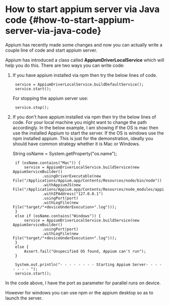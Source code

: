 # How to start appium server via Java code {#how-to-start-appium-server-via-java-code}

Appium has recently made some changes and now you can actually write a couple line of code and start appium server.

Appium has introduced a class called **AppiumDriverLocalService** which will help you do this. There are two ways you can write code:

1. If you have appium installed via npm then try the below lines of code.

   ```
    service = AppiumDriverLocalService.buildDefaultService();
    service.start();

   ```

    For stopping the appium server use:

   ```
    service.stop();

   ```

2. If you don't have appium installed via npm then try the below lines of code. For your local machine you might want to change the path accordingly. In the below example, I am showing if the OS is mac then use the installed Appium to start the server. If the OS is windows use the npm installed appium. This is just for the demonstration, ideally you should have common strategy whether it is Mac or Windows.

    String osName = System.getProperty\("os.name"\);

   ```
    if (osName.contains("Mac")) {
        service = AppiumDriverLocalService.buildService(new AppiumServiceBuilder()
                .usingDriverExecutable(new File("/Applications/Appium.app/Contents/Resources/node/bin/node"))
                .withAppiumJS(new File("/Applications/Appium.app/Contents/Resources/node_modules/appium/bin/appium.js"))
                .withIPAddress("127.0.0.1")
                .usingPort(port)
                .withLogFile(new File("target/"+deviceUnderExecution+".log")));
    } 
    else if (osName.contains("Windows")) {
        service = AppiumDriverLocalService.buildService(new AppiumServiceBuilder()
                .usingPort(port)
                .withLogFile(new File("target/"+deviceUnderExecution+".log")));
    } 
    else {
        Assert.fail("Unspecified OS found, Appium can't run");
    }

    System.out.println("- - - - - - - - Starting Appium Server- - - - - - - - ");
    service.start();

   ```

In the code above, I have the port as parameter for parallel runs on device.

However for windows you can use npm or the appium desktop so as to launch the server.

